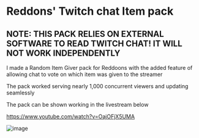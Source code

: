 # Reddons' Twitch chat Item pack

## NOTE: THIS PACK RELIES ON EXTERNAL SOFTWARE TO READ TWITCH CHAT! IT WILL NOT WORK INDEPENDENTLY

I made a Random Item Giver pack for Reddoons with the added feature of allowing chat to vote on which item was given to the streamer

The pack worked serving nearly 1,000 concurrent viewers and updating seamlessly

The pack can be shown working in the livestream below

https://www.youtube.com/watch?v=OajOFjX5UMA

![image](https://media.discordapp.net/attachments/1090763739969617991/1207853026971353158/image.png?ex=65e127ca&is=65ceb2ca&hm=233bbf2c615784fdd5b07cf1830c8ef105f53e336d194ae7b10d927753e47bc0&=&format=webp&quality=lossless)
